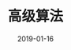 ---
title: 高级算法
date: 2019-01-16
weight: 26
letter: A
textbook: "[高级算法讲义](http://tcs.nju.edu.cn/wiki/index.php/%E9%AB%98%E7%BA%A7%E7%AE%97%E6%B3%95_(Fall_2019))"
course: NJU Advanced Algorithm 尹一通
status: focus
---